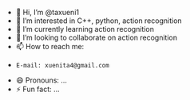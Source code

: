 - 👋 Hi, I’m @taxueni1
- 👀 I’m interested in C++, python, action recognition
- 🌱 I’m currently learning action recognition
- 💞️ I’m looking to collaborate on action recognition
- 📫 How to reach me:
-     E-mail: xuenita4@gmail.com
- 😄 Pronouns: ...
- ⚡ Fun fact: ...

<!---
      Haha, you are welcome to talk and share with me.
--->
